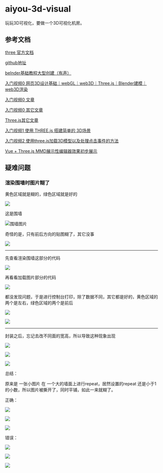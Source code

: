 # aiyou-3d-visual
玩玩3D可视化，要做一个3D可视化机房。

## 参考文档

[three 官方文档](https://threejs.org/docs/index.html#api/zh/)

[github地址](https://github.com/mrdoob/three.js)

[belnder基础教程大型创建（有声）](https://www.bilibili.com/video/BV1GK411P7M3?from=search&seid=13620439506336912099)

[入门视频0 网页3D设计基础｜webGL｜web3D｜Three.js｜Blender建模｜web3D渲染](https://www.bilibili.com/video/BV1U54y1i7Zf?p=2)

[入门视频0 文章](https://juejin.cn/post/6854573206708158471)

[入门视频0 其它文章](https://juejin.cn/post/6844903981450264584)

[Three.js其它文章](http://www.hewebgl.com/article/articledir/1)

[入门视频1 使用 THREE.js 搭建简单的 3D场景](https://www.bilibili.com/video/av78213651?spm_id_from=333.788.b_765f64657363.1)

[入门视频2 使用three.js加载3D模型以及处理点击事件的方法 ](https://www.bilibili.com/video/BV1ZJ411C7F6?from=search&seid=15885332407287474731)

[Vue + Three.js MMD展示性编辑器效果初步展示](https://www.bilibili.com/video/BV1Ef4y1D7WG/?spm_id_from=333.788.videocard.6)

## 疑难问题

### 渲染围墙时图片糊了

黄色区域就是糊的，绿色区域就是好的

![](./README_SOURCE/images/202101241615.png)

这是围墙

![围墙图片](./README_SOURCE/images/wall.png)

奇怪的是，只有前后方向的贴图糊了，其它没事

![](./README_SOURCE/images/20210124161722.png)

---

先查看渲染围墙这部分的代码

![](./README_SOURCE/images/20210124161646.png)

再看看加载图片部分的代码

![](./README_SOURCE/images/20210124161704.png)

都没发现问题，于是进行控制台打印，除了数据不同，其它都是好的，黄色区域的两个是左右，绿色区域的两个是前后

![](./README_SOURCE/images/20210124161739.png)

![](./README_SOURCE/images/20210124161748.png)

---

封装之后，忘记去改不同面的宽高，所以导致这种现象出现

![](./README_SOURCE/images/20210124161823.png)

![](./README_SOURCE/images/20210124161833.png)

![](./README_SOURCE/images/20210124161845.png)

总结：


原来是 一张小图片 在 一个大的墙面上进行repeat，居然设置的repeat 还是小于1的小数，所以图片被撕开了，同时平铺，如此一来就糊了。



正确：

![](./README_SOURCE/images/20210124163343.png)

![](./README_SOURCE/images/20210124164337.png)

![](./README_SOURCE/images/20210124163441.png)


错误：

![](./README_SOURCE/images/20210124161823.png)

![](./README_SOURCE/images/20210124161845.png)

![](./README_SOURCE/images/20210124161722.png)
